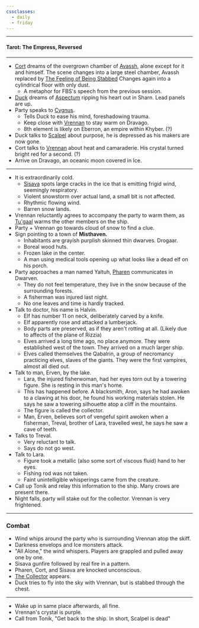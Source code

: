 ```yaml
---
cssclasses:
  - daily
  - friday
---
```

***
#### Tarot: The Empress, Reversed
***
- [Cort](../../Characters/-Player/Cort.md) dreams of the overgrown chamber of [Avassh](../../Characters/Avassh.md), alone except for it and himself. The scene changes into a large steel chamber, Avassh replaced by [The Feeling of Being Stabbed](../../Characters/The-Feeling-of-Being-Stabbed.md) Changes again into a cylindrical floor with only dust.
	- A metaphor for FBS's speech from the previous session.
- [Duck](../../Characters/-Player/Duck.md) dreams of [Aspectum](../../Characters/Aspectum.md) ripping his heart out in Sharn. Lead panels are up.
- Party speaks to [Cygnus](../../Characters/Cygnus.md). 
	- Tells Duck to ease his mind, foreshadowing trauma.
	- Keep close with [Vrennan](../../Characters/Vrennan.md) to stay warm on Dravago.
	- 8th element is likely on Eberron, an empire within Khyber. (?)
- Duck talks to [Scalpel](../../Characters/Scalpel.md) about purpose, he is depressed as his makers are now gone.
- Cort talks to [Vrennan](../../Characters/Vrennan.md) about heat and camaraderie. His crystal turned bright red for a second. (?)
- Arrive on Dravago, an oceanic moon covered in Ice.
***
- It is extraordinarily cold.
	- [Sisava](../../Characters/-Player/Sisava.md) spots large cracks in the ice that is emitting frigid wind, seemingly respiratory.
	- Violent snowstorm over actual land, a small bit is not affected.
	- Rhythmic flowing wind.
	- Barren snow lands.
- Vrennan reluctantly agrees to accompany the party to warm them, as [Tu'gaal](../../Characters/Tu'gaal.md) warms the other members on the ship.
- Party + Vrennan go towards cloud of snow to find a clue. 
- Sign pointing to a town of **Misthaven.**
	- Inhabitants are grayish purplish skinned thin dwarves. Drogaar.
	- Boreal wood huts.
	- Frozen lake in the center.
	- A man using medical tools opening up what looks like a dead elf on his porch.
- Party approaches a man named Yaltuh, [Pharen](../../Characters/-Player/Pharen.md) communicates in Dwarven.
	- They do not feel temperature, they live in the snow because of the surrounding forests.
	- A fisherman was injured last night.
	- No one leaves and time is hardly tracked.
- Talk to doctor, his name is Halvin.
	- Elf has number 11 on neck, deliberately carved by a knife.
	- Elf apparently rose and attacked a lumberjack.
	- Body parts are preserved, as if they aren't rotting at all. (Likely due to affects of the plane of Rizzia)
	- Elves arrived a long time ago, no place anymore. They were established west of the town. They arrived on a much larger ship.
	- Elves called themselves the Qabalrin, a group of necromancy practicing elves, slaves of the giants. They were the first vampires, almost all died out.
- Talk to man, Erven, by the lake.
	- Lara, the injured fisherwoman, had her eyes torn out by a towering figure. She is resting in this man's home.
	- This has happened before. A blacksmith, Aron, says he had awoken to a clawing at his door, he found his working materials stolen. He says he saw a towering silhouette atop a cliff in the mountains.
	- The figure is called the collector.
	- Man, Erven, believes sort of vengeful spirit awoken when a fisherman, Treval, brother of Lara, travelled west, he says he saw a cave of teeth.
- Talks to Treval.
	- Very reluctant to talk.
	- Says do not go west.
- Talk to Lara.
	- Figure took a metallic (also some sort of viscous fluid) hand to her eyes.
	- Fishing rod was not taken.
	- Faint unintelligible whisperings came from the creature.
- Call up Tonik and relay this information to the ship. Many crows are present there.
- Night falls, party will stake out for the collector. Vrennan is very frightened.

***
### Combat
- Wind whips around the party who is surrounding Vrennan atop the skiff.
- Darkness envelops and Ice monsters attack.
- "All Alone," the wind whispers. Players are grappled and pulled away one by one.
- Sisava gunfire followed by real fire in a pattern.
- Pharen, Cort, and Sisava are knocked unconscious.
- [The Collector](../../Characters/The-Collector.md) appears.
- Duck tries to fly into the sky with Vrennan, but is stabbed through the chest.
***
* Wake up in same place afterwards, all fine.
* Vrennan's crystal is purple.
* Call from Tonik, "Get back to the ship. In short, Scalpel is dead"